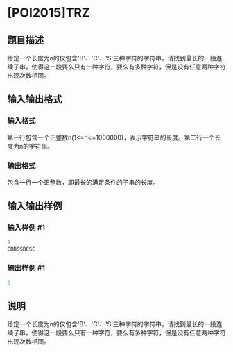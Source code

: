 # [POI2015]TRZ

## 题目描述

给定一个长度为n的仅包含'B'、'C'、'S'三种字符的字符串，请找到最长的一段连续子串，使得这一段要么只有一种字符，要么有多种字符，但是没有任意两种字符出现次数相同。

## 输入输出格式

### 输入格式

第一行包含一个正整数n(1<=n<=1000000)，表示字符串的长度。第二行一个长度为n的字符串。

### 输出格式

包含一行一个正整数，即最长的满足条件的子串的长度。

## 输入输出样例

### 输入样例 #1

```cpp
9
CBBSSBCSC
```


### 输出样例 #1

```cpp
6
```


## 说明

给定一个长度为n的仅包含'B'、'C'、'S'三种字符的字符串，请找到最长的一段连续子串，使得这一段要么只有一种字符，要么有多种字符，但是没有任意两种字符出现次数相同。

